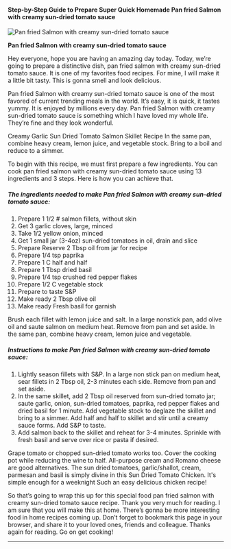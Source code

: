             

#### Step-by-Step Guide to Prepare Super Quick Homemade Pan fried Salmon with creamy sun-dried tomato sauce

![Pan fried Salmon with creamy sun-dried tomato sauce](https://img-global.cpcdn.com/recipes/9a0b3db184c110e8/751x532cq70/pan-fried-salmon-with-creamy-sun-dried-tomato-sauce-recipe-main-photo.jpg)

**Pan fried Salmon with creamy sun-dried tomato sauce**

Hey everyone, hope you are having an amazing day today. Today, we’re going to prepare a distinctive dish, pan fried salmon with creamy sun-dried tomato sauce. It is one of my favorites food recipes. For mine, I will make it a little bit tasty. This is gonna smell and look delicious.

Pan fried Salmon with creamy sun-dried tomato sauce is one of the most favored of current trending meals in the world. It’s easy, it is quick, it tastes yummy. It is enjoyed by millions every day. Pan fried Salmon with creamy sun-dried tomato sauce is something which I have loved my whole life. They’re fine and they look wonderful.

Creamy Garlic Sun Dried Tomato Salmon Skillet Recipe In the same pan, combine heavy cream, lemon juice, and vegetable stock. Bring to a boil and reduce to a simmer.

To begin with this recipe, we must first prepare a few ingredients. You can cook pan fried salmon with creamy sun-dried tomato sauce using 13 ingredients and 3 steps. Here is how you can achieve that.

##### The ingredients needed to make Pan fried Salmon with creamy sun-dried tomato sauce:

1.  Prepare 1 1/2 # salmon fillets, without skin
2.  Get 3 garlic cloves, large, minced
3.  Take 1/2 yellow onion, minced
4.  Get 1 small jar (3-4oz) sun-dried tomatoes in oil, drain and slice
5.  Prepare Reserve 2 Tbsp oil from jar for recipe
6.  Prepare 1/4 tsp paprika
7.  Prepare 1 C half and half
8.  Prepare 1 Tbsp dried basil
9.  Prepare 1/4 tsp crushed red pepper flakes
10.  Prepare 1/2 C vegetable stock
11.  Prepare to taste S&P
12.  Make ready 2 Tbsp olive oil
13.  Make ready Fresh basil for garnish

Brush each fillet with lemon juice and salt. In a large nonstick pan, add olive oil and saute salmon on medium heat. Remove from pan and set aside. In the same pan, combine heavy cream, lemon juice and vegetable.

##### Instructions to make Pan fried Salmon with creamy sun-dried tomato sauce:

1.  Lightly season fillets with S&P. In a large non stick pan on medium heat, sear fillets in 2 Tbsp oil, 2-3 minutes each side. Remove from pan and set aside.
2.  In the same skillet, add 2 Tbsp oil reserved from sun-dried tomato jar; saute garlic, onion, sun-dried tomatoes, paprika, red pepper flakes and dried basil for 1 minute. Add vegetable stock to deglaze the skillet and bring to a simmer. Add half and half to skillet and stir until a creamy sauce forms. Add S&P to taste.
3.  Add salmon back to the skillet and reheat for 3-4 minutes. Sprinkle with fresh basil and serve over rice or pasta if desired.

Grape tomato or chopped sun-dried tomato works too. Cover the cooking pot while reducing the wine to half. All-purpose cream and Romano cheese are good alternatives. The sun dried tomatoes, garlic/shallot, cream, parmesan and basil is simply divine in this Sun Dried Tomato Chicken. It's simple enough for a weeknight Such an easy delicious chicken recipe!

So that’s going to wrap this up for this special food pan fried salmon with creamy sun-dried tomato sauce recipe. Thank you very much for reading. I am sure that you will make this at home. There’s gonna be more interesting food in home recipes coming up. Don’t forget to bookmark this page in your browser, and share it to your loved ones, friends and colleague. Thanks again for reading. Go on get cooking!

* * *